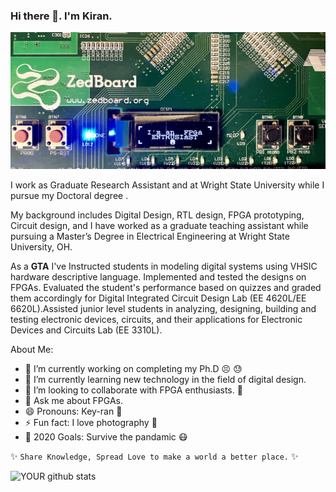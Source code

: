 ### Hi there 👋. I'm Kiran.

![github-small](fpga.jpg)

I work as Graduate Research Assistant and at Wright State University while I pursue my Doctoral degree .

My background includes Digital Design, RTL design, FPGA prototyping, Circuit design, and I have worked as a graduate teaching assistant while pursuing a Master’s Degree in Electrical Engineering at Wright State University, OH.

As a **GTA** I've Instructed students in modeling digital systems using VHSIC hardware descriptive language. Implemented and tested the designs on FPGAs. Evaluated the student's performance based on quizzes and graded them accordingly for Digital Integrated Circuit Design Lab (EE 4620L/EE 6620L).Assisted junior level students in analyzing, designing, building and testing electronic devices, circuits, and their applications for Electronic Devices and Circuits Lab (EE 3310L).



About Me:

- 🔭 I’m currently working on completing my Ph.D :persevere: :sweat:
- 🌱 I’m currently learning new technology in the field of digital design.
- 👯 I’m looking to collaborate with FPGA enthusiasts. :handshake:
- 💬 Ask me about FPGAs.
- 😄 Pronouns: Key-ran :rofl:
- ⚡ Fun fact: I love photography :camera_flash:
- :goal_net: 2020 Goals: Survive the pandamic	:mask:

✨ `Share Knowledge, Spread Love to make a world a better place.` ✨

![YOUR github stats](https://github-readme-stats.vercel.app/api?username=Kiran760043)

